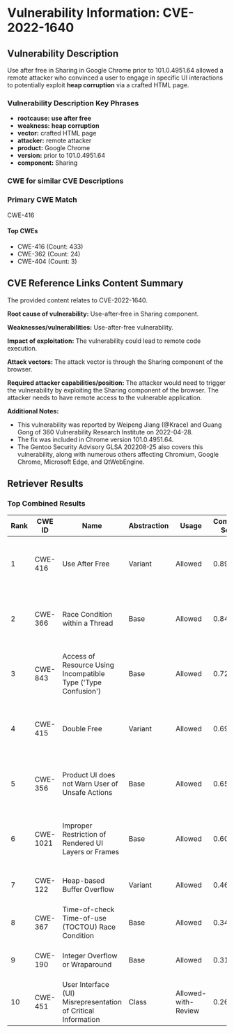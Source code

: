 # Vulnerability Information: CVE-2022-1640

## Vulnerability Description
Use after free in Sharing in Google Chrome prior to 101.0.4951.64 allowed a remote attacker who convinced a user to engage in specific UI interactions to potentially exploit **heap corruption** via a crafted HTML page.

### Vulnerability Description Key Phrases
- **rootcause:** **use after free**
- **weakness:** **heap corruption**
- **vector:** crafted HTML page
- **attacker:** remote attacker
- **product:** Google Chrome
- **version:** prior to 101.0.4951.64
- **component:** Sharing

### CWE for similar CVE Descriptions
### Primary CWE Match
CWE-416

#### Top CWEs
- CWE-416 (Count: 433)
- CWE-362 (Count: 24)
- CWE-404 (Count: 3)

## CVE Reference Links Content Summary
The provided content relates to CVE-2022-1640.

**Root cause of vulnerability:**
Use-after-free in Sharing component.

**Weaknesses/vulnerabilities:**
Use-after-free vulnerability.

**Impact of exploitation:**
The vulnerability could lead to remote code execution.

**Attack vectors:**
The attack vector is through the Sharing component of the browser.

**Required attacker capabilities/position:**
The attacker would need to trigger the vulnerability by exploiting the Sharing component of the browser. The attacker needs to have remote access to the vulnerable application.

**Additional Notes:**
- This vulnerability was reported by Weipeng Jiang (@Krace) and Guang Gong of 360 Vulnerability Research Institute on 2022-04-28.
- The fix was included in Chrome version 101.0.4951.64.
- The Gentoo Security Advisory GLSA 202208-25 also covers this vulnerability, along with numerous others affecting Chromium, Google Chrome, Microsoft Edge, and QtWebEngine.

## Retriever Results

### Top Combined Results

| Rank | CWE ID | Name | Abstraction | Usage | Combined Score | Retrievers | Individual Scores |
|------|--------|------|-------------|-------|---------------|------------|-------------------|
| 1 | CWE-416 | Use After Free | Variant | Allowed | 0.8964 | dense, sparse, graph | dense: 0.650, sparse: 0.616, graph: 0.821 |
| 2 | CWE-366 | Race Condition within a Thread | Base | Allowed | 0.8451 | dense, sparse, graph | dense: 0.599, sparse: 0.573, graph: 0.608 |
| 3 | CWE-843 | Access of Resource Using Incompatible Type ('Type Confusion') | Base | Allowed | 0.7247 | dense, sparse, graph | dense: 0.519, sparse: 0.383, graph: 0.688 |
| 4 | CWE-415 | Double Free | Variant | Allowed | 0.6950 | dense, sparse, graph | dense: 0.544, sparse: 0.334, graph: 0.810 |
| 5 | CWE-356 | Product UI does not Warn User of Unsafe Actions | Base | Allowed | 0.6513 | dense, sparse, graph | dense: 0.555, sparse: 0.275, graph: 0.605 |
| 6 | CWE-1021 | Improper Restriction of Rendered UI Layers or Frames | Base | Allowed | 0.6003 | dense, sparse, graph | dense: 0.571, sparse: 0.161, graph: 0.623 |
| 7 | CWE-122 | Heap-based Buffer Overflow | Variant | Allowed | 0.4655 | dense, sparse | dense: 0.534, sparse: 0.414 |
| 8 | CWE-367 | Time-of-check Time-of-use (TOCTOU) Race Condition | Base | Allowed | 0.3475 | dense, sparse | dense: 0.510, sparse: 0.162 |
| 9 | CWE-190 | Integer Overflow or Wraparound | Base | Allowed | 0.3101 | sparse, graph | sparse: 0.166, graph: 0.602 |
| 10 | CWE-451 | User Interface (UI) Misrepresentation of Critical Information | Class | Allowed-with-Review | 0.2630 | dense, sparse | dense: 0.555, sparse: 0.297 |

